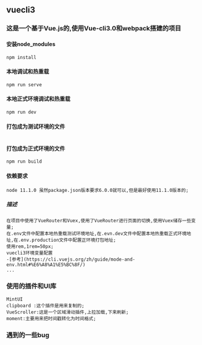 ## vuecli3
### 这是一个基于Vue.js的,使用Vue-cli3.0和webpack搭建的项目

#### 安装node_modules
```
npm install
```
#### 本地调试和热重载
```
npm run serve
```
#### 本地正式环境调试和热重载
```
npm run dev
```
#### 打包成为测试环境的文件
```

```
#### 打包成为正式环境的文件
```
npm run build
```
#### 依赖要求
    node 11.1.0 虽然package.json版本要求6.0.0就可以,但是最好使用11.1.0版本的;
##### 描述    
    在项目中使用了VueRouter和Vuex,使用了VueRouter进行页面的切换,使用Vuex储存一些变量;
    在.env文件中配置本地热重载测试环境地址,在.evn.dev文件中配置本地热重载正式环境地址,在.env.production文件中配置正环境打包地址;
    使用rem,1rem=50px;
    vuecli3环境变量配置
    -[参考](https://cli.vuejs.org/zh/guide/mode-and-env.html#%E6%A8%A1%E5%BC%8F/)
    ...   

### 使用的插件和UI库
    MintUI
    clipboard :这个插件是用来复制的;
    VueScroller:这是一个区域滑动插件,上拉加载,下来刷新;
    moment:主要用来把时间戳转化为时间格式;

### 遇到的一些bug
####
